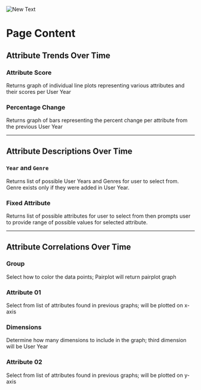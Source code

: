 ![New Text](https://media.giphy.com/media/CUlWUnbe9LMiOLcPDb/giphy.gif)

# Page Content

## Attribute Trends Over Time

### Attribute Score
Returns graph of individual line plots representing various attributes and their scores per User Year

### Percentage Change
Returns graph of bars representing the percent change per attribute from the previous User Year

---

## Attribute Descriptions Over Time

### `Year` and `Genre`
Returns list of possible User Years and Genres for user to select from. Genre exists only if they were added in User Year.

### Fixed Attribute
Returns list of possible attributes for user to select from then prompts user to provide range of possible values for selected attribute.

---

## Attribute Correlations Over Time
### Group
Select how to color the data points; Pairplot will return pairplot graph

### Attribute 01
Select from list of attributes found in previous graphs; will be plotted on x-axis

### Dimensions
Determine how many dimensions to include in the graph; third dimension will be User Year

### Attribute 02
Select from list of attributes found in previous graphs; will be plotted on y-axis
